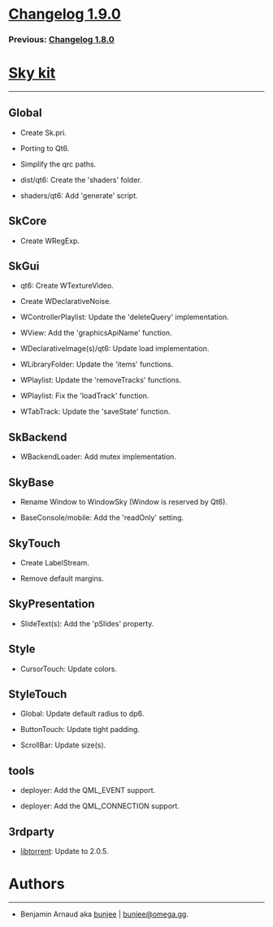# [Changelog 1.9.0](http://omega.gg/Sky/changes/1.9.0.html)

### Previous: [Changelog 1.8.0](1.8.0.html)

# [Sky kit](http://omega.gg/Sky)
---

## Global

- Create Sk.pri.

- Porting to Qt6.

- Simplify the qrc paths.

- dist/qt6: Create the 'shaders' folder.

- shaders/qt6: Add 'generate' script.


## SkCore

- Create WRegExp.


## SkGui

- qt6: Create WTextureVideo.

- Create WDeclarativeNoise.

- WControllerPlaylist: Update the 'deleteQuery' implementation.

- WView: Add the 'graphicsApiName' function.

- WDeclarativeImage(s)/qt6: Update load implementation.

- WLibraryFolder: Update the 'items' functions.

- WPlaylist: Update the 'removeTracks' functions.

- WPlaylist: Fix the 'loadTrack' function.

- WTabTrack: Update the 'saveState' function.


## SkBackend

- WBackendLoader: Add mutex implementation.


## SkyBase

- Rename Window to WindowSky (Window is reserved by Qt6).

- BaseConsole/mobile: Add the 'readOnly' setting.


## SkyTouch

- Create LabelStream.

- Remove default margins.


## SkyPresentation

- SlideText(s): Add the 'pSlides' property.


## Style

- CursorTouch: Update colors.


## StyleTouch

- Global: Update default radius to dp6.

- ButtonTouch: Update tight padding.

- ScrollBar: Update size(s).


## tools

- deployer: Add the QML_EVENT support.

- deployer: Add the QML_CONNECTION support.


## 3rdparty

- [libtorrent](http://github.com/arvidn/libtorrent): Update to 2.0.5.


# Authors
---

- Benjamin Arnaud aka [bunjee](http://bunjee.me) | <bunjee@omega.gg>.
